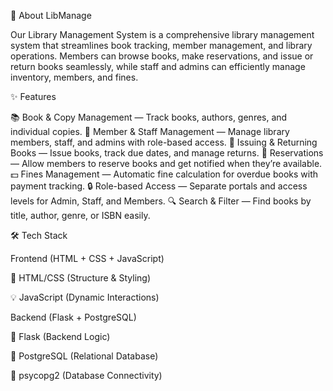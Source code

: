 📌 About LibManage

Our Library Management System is a comprehensive library management system that streamlines book tracking, member management, and library operations. Members can browse books, make reservations, and issue or return books seamlessly, while staff and admins can efficiently manage inventory, members, and fines.

✨ Features

📚 Book & Copy Management — Track books, authors, genres, and individual copies.
👥 Member & Staff Management — Manage library members, staff, and admins with role-based access.
📖 Issuing & Returning Books — Issue books, track due dates, and manage returns.
📅 Reservations — Allow members to reserve books and get notified when they’re available.
💵 Fines Management — Automatic fine calculation for overdue books with payment tracking.
🔒 Role-based Access — Separate portals and access levels for Admin, Staff, and Members.
🔍 Search & Filter — Find books by title, author, genre, or ISBN easily.

🛠️ Tech Stack

Frontend (HTML + CSS + JavaScript)

🎨 HTML/CSS (Structure & Styling)

💡 JavaScript (Dynamic Interactions)


Backend (Flask + PostgreSQL)

🐍 Flask (Backend Logic)

🐘 PostgreSQL (Relational Database)

🔗 psycopg2 (Database Connectivity)

